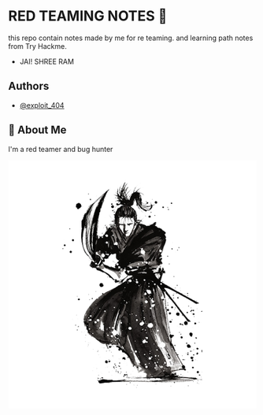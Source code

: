 

# RED TEAMING NOTES 🚩

this repo contain notes made by me for re teaming. and learning path notes from Try Hackme.
* JAI! SHREE RAM



## Authors

- [@exploit_404](https://github.com/exploit40/)


## 🚀 About Me
I'm a red teamer and bug hunter


![Logo](https://raw.githubusercontent.com/exploit40/RED-Teamer/main/images/pngwing.com%20(2).png)

